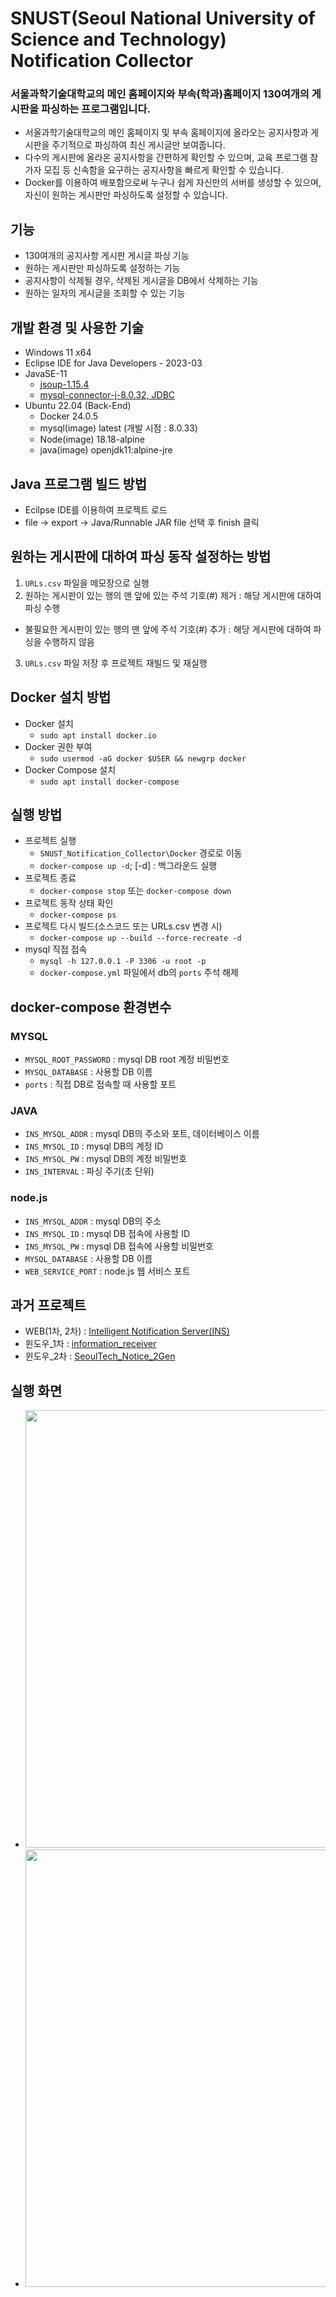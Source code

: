 ﻿# SNUST(Seoul National University of Science and Technology) Notification Collector

### 서울과학기술대학교의 메인 홈페이지와 부속(학과)홈페이지 130여개의 게시판을 파싱하는 프로그램입니다.
- 서울과학기술대학교의 메인 홈페이지 및 부속 홈페이지에 올라오는 공지사항과 게시판을 주기적으로 파싱하여 최신 게시글만 보여줍니다.
- 다수의 게시판에 올라온 공지사항을 간편하게 확인할 수 있으며, 교육 프로그램 참가자 모집 등 신속함을 요구하는 공지사항을 빠르게 확인할 수 있습니다.
- Docker를 이용하여 배포함으로써 누구나 쉽게 자신만의 서버를 생성할 수 있으며, 자신이 원하는 게시판만 파싱하도록 설정할 수 있습니다.

## 기능
- 130여개의 공지사항 게시판 게시글 파싱 기능
- 원하는 게시판만 파싱하도록 설정하는 기능
- 공지사항이 삭제될 경우, 삭제된 게시글을 DB에서 삭제하는 기능
- 원하는 일자의 게시글을 조회할 수 있는 기능

## 개발 환경 및 사용한 기술
- Windows 11 x64
- Eclipse IDE for Java Developers - 2023-03
- JavaSE-11
  - [jsoup-1.15.4](https://jsoup.org/news/release-1.15.4)
  - [mysql-connector-j-8.0.32, JDBC](https://www.mysql.com/products/connector/)
- Ubuntu 22.04 (Back-End)
  - Docker 24.0.5
  - mysql(image) latest (개발 시점 : 8.0.33)
  - Node(image) 18.18-alpine
  - java(image) openjdk11:alpine-jre

## Java 프로그램 빌드 방법
- Ecilpse IDE를 이용하여 프로젝트 로드
- file -> export -> Java/Runnable JAR file 선택 후 finish 클릭

## 원하는 게시판에 대하여 파싱 동작 설정하는 방법
1. ```URLs.csv``` 파일을 메모장으로 실행
2. 원하는 게시판이 있는 행의 맨 앞에 있는 주석 기호(#) 제거 : 해당 게시판에 대하여 파싱 수행
  - 불필요한 게시판이 있는 행의 맨 앞에 주석 기호(#) 추가 : 해당 게시판에 대하여 파싱을 수행하지 않음
3. ```URLs.csv``` 파일 저장 후 프로젝트 재빌드 및 재실행

## Docker 설치 방법
- Docker 설치
  - ```sudo apt install docker.io```
- Docker 권한 부여
  - ```sudo usermod -aG docker $USER && newgrp docker```
- Docker Compose 설치
  - ```sudo apt install docker-compose```

## 실행 방법
- 프로젝트 실행
  - ```SNUST_Notification_Collector\Docker``` 경로로 이동
  - ```docker-compose up -d```; [-d] : 백그라운드 실행
- 프로젝트 종료
  - ```docker-compose stop``` 또는 ```docker-compose down```
- 프로젝트 동작 상태 확인
  - ```docker-compose ps```
- 프로젝트 다시 빌드(소스코드 또는 URLs.csv 변경 시)
  - ```docker-compose up --build --force-recreate -d```
- mysql 직접 접속
  - ```mysql -h 127.0.0.1 -P 3306 -u root -p```
  - ```docker-compose.yml``` 파일에서 db의 ```ports``` 주석 해제

## docker-compose 환경변수
### MYSQL
- ```MYSQL_ROOT_PASSWORD``` : mysql DB root 계정 비밀번호
- ```MYSQL_DATABASE``` : 사용할 DB 이름
- ```ports``` : 직접 DB로 접속할 때 사용할 포트

### JAVA
- ```INS_MYSQL_ADDR``` : mysql DB의 주소와 포트, 데이터베이스 이름
- ```INS_MYSQL_ID``` : mysql DB의 계정 ID
- ```INS_MYSQL_PW``` : mysql DB의 계정 비밀번호
- ```INS_INTERVAL```  : 파싱 주기(초 단위)

### node.js
- ```INS_MYSQL_ADDR``` : mysql DB의 주소
- ```INS_MYSQL_ID``` : mysql DB 접속에 사용할 ID
- ```INS_MYSQL_PW``` : mysql DB 접속에 사용할 비밀번호
- ```MYSQL_DATABASE``` : 사용할 DB 이름
- ```WEB_SERVICE_PORT``` : node.js 웹 서비스 포트


## 과거 프로젝트
- WEB(1차, 2차) : [Intelligent Notification Server(INS)](https://github.com/ehn1225/Projects/tree/master/Intelligent_Notification_Server(INS))
- 윈도우_1차 : [information_receiver](https://github.com/ehn1225/Projects/tree/master/SeoulTech_Notice_1st_Gen)
- 윈도우_2차 : [SeoulTech_Notice_2Gen](https://github.com/ehn1225/Projects/tree/master/SeoulTech_Notice_2nd_Gen)

   
## 실행 화면
- <img src="https://github.com/ehn1225/SNUST_Notification_Collector/assets/5174517/a3139c4a-bddc-49b2-af96-6b5d17d0c1d4" width="700"/>
- <img src="https://github.com/ehn1225/SNUST_Notification_Collector/assets/5174517/200a72c4-7e93-4f54-a258-78d25926e568" width="700"/>